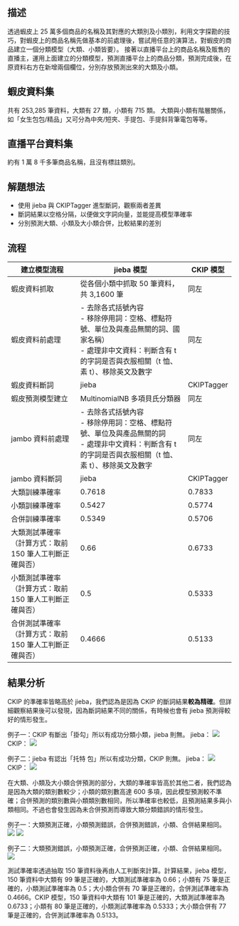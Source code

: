 ## 描述
透過蝦皮上 25 萬多個商品的名稱及其對應的大類別及小類別，利用文字探勘的技巧，對蝦皮上的商品名稱先做基本的前處理後，嘗試用任意的演算法，對蝦皮的商品建立一個分類模型（大類、小類皆要）。
接著以直播平台上的商品名稱及販售的直播主，運用上面建立的分類模型，預測直播平台上的商品分類，預測完成後，在原資料右方在新增兩個欄位，分別存放預測出來的大類及小類。

## 蝦皮資料集
共有 253,285 筆資料，大類有 27 類，小類有 715 類。
大類與小類有階層關係，如「女生包包/精品」又可分為中夾/短夾、手提包、手提斜背筆電包等等。

## 直播平台資料集
約有 1 萬 8 千多筆商品名稱，且沒有標註類別。

## 解題想法
- 使用 jieba 與 CKIPTagger 進型斷詞，觀察兩者差異
- 斷詞結果以空格分隔，以便做文字詞向量，並能提高模型準確率
- 分別預測大類、小類及大小類合併，比較結果的差別

## 流程

| 建立模型流程 | jieba 模型 | CKIP 模型 |
| -------- | -------- | -------- |
| 蝦皮資料抓取 | 從各個小類中抓取 50 筆資料，共 3,1600 筆 | 同左 |
| 蝦皮資料前處理 | - 去除各式括號內容 <br> - 移除停用詞：空格、標點符號、單位及與產品無關的詞、國家名稱）<br> - 處理非中文資料：判斷含有 t 的字詞是否與衣服相關（t 恤、素 t）、移除英文及數字 | 同左 |
| 蝦皮資料斷詞 | jieba | CKIPTagger |
| 蝦皮預測模型建立 | MultinomialNB 多項貝氏分類器 | 同左 |
| jambo 資料前處理 | - 去除各式括號內容 <br> - 移除停用詞：空格、標點符號、單位及與產品無關的詞<br> - 處理非中文資料：判斷含有 t 的字詞是否與衣服相關（t 恤、素 t）、移除英文及數字 | 同左 |
| jambo 資料斷詞 | jieba | CKIPTagger |
| 大類訓練準確率 | 0.7618 | 0.7833 |
| 小類訓練準確率 | 0.5427 | 0.5774 |
| 合併訓練準確率 | 0.5349 | 0.5706 |
| 大類測試準確率（計算方式：取前 150 筆人工判斷正確與否）| 0.66 | 0.6733 |
| 小類測試準確率（計算方式：取前 150 筆人工判斷正確與否）| 0.5 | 0.5333 |
| 合併測試準確率（計算方式：取前 150 筆人工判斷正確與否）| 0.4666 | 0.5133 |

## 結果分析
CKIP 的準確率皆略高於 jieba，我們認為是因為 CKIP 的斷詞結果**較為精確**。但詳細觀察結果後可以發現，因為斷詞結果不同的關係，有時候也會有 jieba 預測得較好的情形發生。

例子一：CKIP 有斷出「掛勾」所以有成功分類小類，jieba 則無。
jieba：
![](https://i.imgur.com/Xmwpz7F.png)
CKIP：
![](https://i.imgur.com/SgK0WFp.png)

例子二：jieba 有認出「托特 包」所以有成功分類，CKIP 則無。
jieba：
![](https://i.imgur.com/QhnttKK.png)
CKIP： 
![](https://i.imgur.com/ZEb8ok5.png)

在大類、小類及大小類合併預測的部分，大類的準確率皆高於其他二者，我們認為是因為大類的類別數較少；小類的類別數高達 600 多項，因此模型預測較不準確；合併預測的類別數與小類類別數相同，所以準確率也較低，且預測結果多與小類相同。不過也會發生因為未合併預測而導致大類分類錯誤的情形發生。

例子一：大類預測正確，小類預測錯誤，合併預測錯誤，小類、合併結果相同。
![](https://i.imgur.com/i7hAVW1.png)
![](https://i.imgur.com/zNpzdM8.png)

例子二：大類預測錯誤，小類預測正確，合併預測正確，小類、合併結果相同。
![](https://i.imgur.com/3FUN9Fp.png)

測試準確率透過抽取 150 筆資料後再由人工判斷來計算。計算結果，jieba 模型，150 筆資料中大類有 99 筆是正確的，大類測試準確率為 0.66；小類有 75 筆是正確的，小類測試準確率為 0.5；大小類合併有 70 筆是正確的，合併測試準確率為 0.4666。CKIP 模型，150 筆資料中大類有 101 筆是正確的，大類測試準確率為 0.6733；小類有 80 筆是正確的，小類測試準確率為 0.5333；大小類合併有 77 筆是正確的，合併測試準確率為 0.5133。